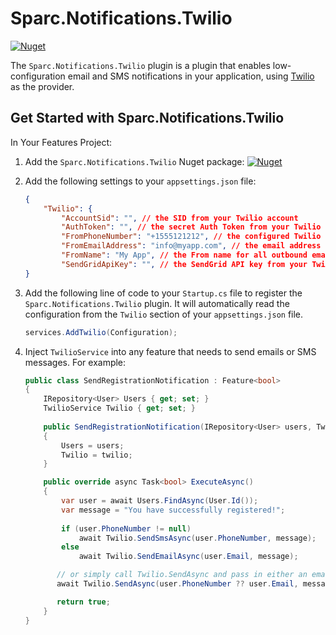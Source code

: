 # Sparc.Notifications.Twilio

[![Nuget](https://img.shields.io/nuget/v/Sparc.Notifications.Twilio?label=Sparc.Notifications.Twilio)](https://www.nuget.org/packages/Sparc.Notifications.Twilio/)

The `Sparc.Notifications.Twilio` plugin is a plugin that enables low-configuration email and SMS notifications in your application, using [Twilio](https://www.twilio.com/) as the provider.

## Get Started with Sparc.Notifications.Twilio

In Your Features Project:

1. Add the `Sparc.Notifications.Twilio` Nuget package:
[![Nuget](https://img.shields.io/nuget/v/Sparc.Notifications.Twilio?label=Sparc.Notifications.Twilio)](https://www.nuget.org/packages/Sparc.Notifications.Twilio/)
2. Add the following settings to your `appsettings.json` file:
	```json
	{
        "Twilio": {
            "AccountSid": "", // the SID from your Twilio account
            "AuthToken": "", // the secret Auth Token from your Twilio account (preferably store this in usersecrets.json)
            "FromPhoneNumber": "+1555121212", // the configured Twilio Phone Number to send SMSs
            "FromEmailAddress": "info@myapp.com", // the email address all emails will come from
            "FromName": "My App", // the From name for all outbound emails
            "SendGridApiKey": "", // the SendGrid API key from your Twilio / Sendgrid account
    }
	```

3. Add the following line of code to your `Startup.cs` file to register the `Sparc.Notifications.Twilio` plugin. It will automatically read the configuration from the `Twilio` section of your `appsettings.json` file.
    ```csharp
    services.AddTwilio(Configuration);
	```

5. Inject `TwilioService` into any feature that needs to send emails or SMS messages. For example:
    ```csharp
    public class SendRegistrationNotification : Feature<bool>
    {
        IRepository<User> Users { get; set; }
        TwilioService Twilio { get; set; }
        
        public SendRegistrationNotification(IRepository<User> users, TwilioService twilio)
        {
            Users = users;
            Twilio = twilio;
        }

        public override async Task<bool> ExecuteAsync()
        {
            var user = await Users.FindAsync(User.Id());
            var message = "You have successfully registered!";
            
            if (user.PhoneNumber != null)
                await Twilio.SendSmsAsync(user.PhoneNumber, message);
            else 
                await Twilio.SendEmailAsync(user.Email, message);

           // or simply call Twilio.SendAsync and pass in either an email or phone number, and the plugin will send an SMS or email accordingly
           await Twilio.SendAsync(user.PhoneNumber ?? user.Email, message);

           return true;
        }
    }
    ```